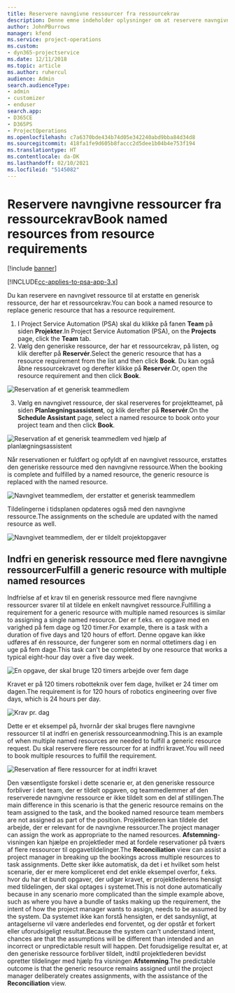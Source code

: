 ```yaml
---
title: Reservere navngivne ressourcer fra ressourcekrav
description: Denne emne indeholder oplysninger om at reservere navngivne ressourcer til et generisk ressourcekrav.
author: JohnPBurrows
manager: kfend
ms.service: project-operations
ms.custom:
- dyn365-projectservice
ms.date: 12/11/2018
ms.topic: article
ms.author: ruhercul
audience: Admin
search.audienceType:
- admin
- customizer
- enduser
search.app:
- D365CE
- D365PS
- ProjectOperations
ms.openlocfilehash: c7a6370bde434b74d05e342240abd9bba84d34d8
ms.sourcegitcommit: 418fa1fe9d605b8faccc2d5dee1b04b4e753f194
ms.translationtype: HT
ms.contentlocale: da-DK
ms.lasthandoff: 02/10/2021
ms.locfileid: "5145082"
---
```

# <a name="book-named-resources-from-resource-requirements"></a><span data-ttu-id="5ee8a-103">Reservere navngivne ressourcer fra ressourcekrav</span><span class="sxs-lookup"><span data-stu-id="5ee8a-103">Book named resources from resource requirements</span></span>

[!include [banner](../includes/psa-now-project-operations.md)]

[!INCLUDE[cc-applies-to-psa-app-3.x](../includes/cc-applies-to-psa-app-3x.md)]

<span data-ttu-id="5ee8a-104">Du kan reservere en navngivet ressource til at erstatte en generisk ressource, der har et ressourcekrav.</span><span class="sxs-lookup"><span data-stu-id="5ee8a-104">You can book a named resource to replace generic resource that has a resource requirement.</span></span>

1. <span data-ttu-id="5ee8a-105">I Project Service Automation (PSA) skal du klikke på fanen **Team** på siden **Projekter**.</span><span class="sxs-lookup"><span data-stu-id="5ee8a-105">In Project Service Automation (PSA), on the **Projects** page, click the **Team** tab.</span></span>
2. <span data-ttu-id="5ee8a-106">Vælg den generiske ressource, der har et ressourcekrav, på listen, og klik derefter på **Reservér**.</span><span class="sxs-lookup"><span data-stu-id="5ee8a-106">Select the generic resource that has a resource requirement from the list and then click **Book**.</span></span> <span data-ttu-id="5ee8a-107">Du kan også åbne ressourcekravet og derefter klikke på **Reservér**.</span><span class="sxs-lookup"><span data-stu-id="5ee8a-107">Or, open the resource requirement and then click **Book**.</span></span>


![Reservation af et generisk teammedlem](media/RM-how-to-14.png)


3. <span data-ttu-id="5ee8a-109">Vælg en navngivet ressource, der skal reserveres for projektteamet, på siden **Planlægningsassistent**, og klik derefter på **Reservér**.</span><span class="sxs-lookup"><span data-stu-id="5ee8a-109">On the **Schedule Assistant** page, select a named resource to book onto your project team and then click **Book**.</span></span>

![Reservation af et generisk teammedlem ved hjælp af planlægningsassistent](media/RM-how-to-15.png)

<span data-ttu-id="5ee8a-111">Når reservationen er fuldført og opfyldt af en navngivet ressource, erstattes den generiske ressource med den navngivne ressource.</span><span class="sxs-lookup"><span data-stu-id="5ee8a-111">When the booking is complete and fulfilled by a named resource, the generic resource is replaced with the named resource.</span></span>

![Navngivet teammedlem, der erstatter et generisk teammedlem](media/RM-how-to-16.png)

<span data-ttu-id="5ee8a-113">Tildelingerne i tidsplanen opdateres også med den navngivne ressource.</span><span class="sxs-lookup"><span data-stu-id="5ee8a-113">The assignments on the schedule are updated with the named resource as well.</span></span>

![Navngivet teammedlem, der er tildelt projektopgaver](media/RM-how-to-17.png)

## <a name="fulfill-a-generic-resource-with-multiple-named-resources"></a><span data-ttu-id="5ee8a-115">Indfri en generisk ressource med flere navngivne ressourcer</span><span class="sxs-lookup"><span data-stu-id="5ee8a-115">Fulfill a generic resource with multiple named resources</span></span>
<span data-ttu-id="5ee8a-116">Indfrielse af et krav til en generisk ressource med flere navngivne ressourcer svarer til at tildele en enkelt navngivet ressource.</span><span class="sxs-lookup"><span data-stu-id="5ee8a-116">Fulfilling a requirement for a generic resource with multiple named resources is similar to assigning a single named resource.</span></span> <span data-ttu-id="5ee8a-117">Der er f.eks. en opgave med en varighed på fem dage og 120 timer.</span><span class="sxs-lookup"><span data-stu-id="5ee8a-117">For example, there is a task with a duration of five days and 120 hours of effort.</span></span> <span data-ttu-id="5ee8a-118">Denne opgave kan ikke udføres af én ressource, der fungerer som en normal ottetimers dag i en uge på fem dage.</span><span class="sxs-lookup"><span data-stu-id="5ee8a-118">This task can't be completed by one resource that works a typical eight-hour day over a five day week.</span></span> 

![En opgave, der skal bruge 120 timers arbejde over fem dage](media/RM-how-to-21.png)

<span data-ttu-id="5ee8a-120">Kravet er på 120 timers robotteknik over fem dage, hvilket er 24 timer om dagen.</span><span class="sxs-lookup"><span data-stu-id="5ee8a-120">The requirement is for 120 hours of robotics engineering over five days, which is 24 hours per day.</span></span>

![Krav pr. dag](media/RM-how-to-22.png)

<span data-ttu-id="5ee8a-122">Dette er et eksempel på, hvornår der skal bruges flere navngivne ressourcer til at indfri en generisk ressourceanmodning.</span><span class="sxs-lookup"><span data-stu-id="5ee8a-122">This is an example of when multiple named resources are needed to fulfill a generic resource request.</span></span> <span data-ttu-id="5ee8a-123">Du skal reservere flere ressourcer for at indfri kravet.</span><span class="sxs-lookup"><span data-stu-id="5ee8a-123">You will need to book multiple resources to fulfill the requirement.</span></span>

![Reservation af flere ressourcer for at indfri kravet](media/RM-how-to-23.png)

<span data-ttu-id="5ee8a-125">Den væsentligste forskel i dette scenarie er, at den generiske ressource forbliver i det team, der er tildelt opgaven, og teammedlemmer af den reserverede navngivne ressource er ikke tildelt som en del af stillingen.</span><span class="sxs-lookup"><span data-stu-id="5ee8a-125">The main difference in this scenario is that the generic resource remains on the team assigned to the task, and the booked named resource team members are not assigned as part of the position.</span></span> <span data-ttu-id="5ee8a-126">Projektlederen kan tildele det arbejde, der er relevant for de navngivne ressourcer.</span><span class="sxs-lookup"><span data-stu-id="5ee8a-126">The project manager can assign the work as appropriate to the named resources.</span></span> <span data-ttu-id="5ee8a-127">**Afstemning**-visningen kan hjælpe en projektleder med at fordele reservationer på tværs af flere ressourcer til opgavetildelinger.</span><span class="sxs-lookup"><span data-stu-id="5ee8a-127">The **Reconciliation** view can assist a project manager in breaking up the bookings across multiple resources to task assignments.</span></span> <span data-ttu-id="5ee8a-128">Dette sker ikke automatisk, da det i et hvilket som helst scenarie, der er mere kompliceret end det enkle eksempel overfor, f.eks. hvor du har et bundt opgaver, der udgør kravet, er projektlederens hensigt med tildelingen, der skal optages i systemet.</span><span class="sxs-lookup"><span data-stu-id="5ee8a-128">This is not done automatically because in any scenario more complicated than the simple example above, such as where you have a bundle of tasks making up the requirement, the intent of how the project manager wants to assign, needs to be assumed by the system.</span></span> <span data-ttu-id="5ee8a-129">Da systemet ikke kan forstå hensigten, er det sandsynligt, at antagelserne vil være anderledes end forventet, og der opstår et forkert eller uforudsigeligt resultat.</span><span class="sxs-lookup"><span data-stu-id="5ee8a-129">Because the system can't understand intent, chances are that the assumptions will be different than intended and an incorrect or unpredictable result will happen.</span></span> <span data-ttu-id="5ee8a-130">Det forudsigelige resultat er, at den generiske ressource forbliver tildelt, indtil projektlederen bevidst opretter tildelinger med hjælp fra visningen **Afstemning**.</span><span class="sxs-lookup"><span data-stu-id="5ee8a-130">The predictable outcome is that the generic resource remains assigned until the project manager deliberately creates assignments, with the assistance of the **Reconciliation** view.</span></span>


